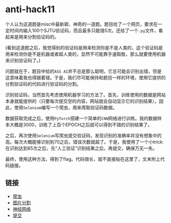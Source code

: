 # anti-hack11
个人认为这道题是misc中最新颖、神奇的一道题。题目给了一个网页，要求在一定时间内输入100个SJTU验证码，而且最多只能错5次。还给了一个`.py`文件，看起来是用来分割验证码的。

(看到这道题之后，我觉得别的验证码是用来检测你是不是人类的，这个验证码是用来检测你是不是机器或者超人类的，显然不可能靠手速取胜，那么就要使用机器来识别验证码了。)

问题就在于，题目中给的`ASS AI`并不总是那么聪明，它总可能会识别出错，但是这意味着我也得跟着错。于是，我们尽可能保持和题目一样的环境，使用它提供的分割验证码的代码进行验证码的分割。

识别验证码，当然首先考虑使用机器学习的方法了。首先，训练使用的数据是网站本身就能提供的（只要每次提交空的内容，网站就会自动显示它的识别结果）。因此，使用`Selenium`编写一个爬虫，用来爬取验证码数据。

数据获取完成之后，使用`PyTorch`搭建一个简单的`CNN`网络进行训练。我的数据样本大概是3000，训练了上百个EPOCH之后就可以得到不错的识别结果了。

之后，再次使用`Selenium`写爬虫提交验证码，发现识别的准确率并没有想象中的高。每次大概能够识别到70之后，错误次数就超了。于是，我使用了一个小trick: 在识别达到85次之后，先“人工验证”识别结果之后，再提交，确保万无一失。

最终，使用这种方法，得到了flag。代码很长，就不直接贴在这里了，文末附上代码链接。

## 链接
- [爬虫](https://github.com/ligongzzz/SJTU-CTF-2019-writeup/blob/master/script/dataMaker.py)
- [图片分割](https://github.com/ligongzzz/SJTU-CTF-2019-writeup/blob/master/script/splitImg.py)
- [神经网络](https://github.com/ligongzzz/SJTU-CTF-2019-writeup/blob/master/script/PytorchCaptcha.py)
- [提交](https://github.com/ligongzzz/SJTU-CTF-2019-writeup/blob/master/script/captchaSolver.py)